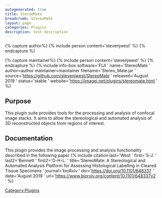 ```yaml
---
autogenerated: true
title: StereoMate
breadcrumb: StereoMate
layout: page
categories: Plugins
description: test description
---
```



{% capture author%}
{% include person content='stevenjwest' %}
{% endcapture %}

{% capture maintainer%}
{% include person content='stevenjwest' %}
{% endcapture %}
{% include info-box software='FIJI ' name='StereoMate ' author=author maintainer=maintainer filename='Stereo\_Mate.jar ' source='https://github.com/stevenjwest/StereoMate ' released='August 2019 ' status='stable ' website='https://imagej.net/plugins/stereomate.html ' %}

## Purpose

This plugin suite provides tools for the processing and analysis of confocal image stacks. It aims to allow the stereological and automated analysis of 3D reconstructed objects from regions of interest.

## Documentation

This plugin provides the image processing and analysis functionality described in the following paper {% include citation last='West ' first='S-J. ' last2='Bennett ' first2='D-H-L. ' title='StereoMate: A Stereological and Automated Analysis Platform for Assessing Histological Labelling in Cleared Tissue Specimens ' journal='bioRxiv ' doi='https://doi.org/10.1101/648337 ' date='August 2019 ' url='https://www.biorxiv.org/content/10.1101/648337v2 ' %}

[Category:Plugins](Category_Plugins "wikilink")
